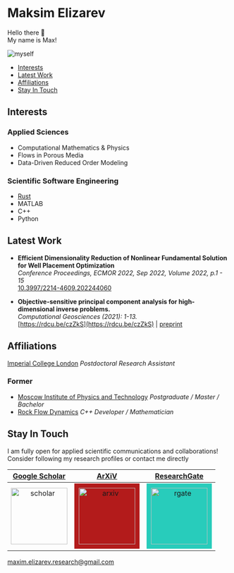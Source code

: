 # Maksim Elizarev

Hello there 👋\
My name is Max!

![myself](https://github.com/djmaxus/djmaxus.github.io/raw/master/myself.jpeg)

- [Interests](#interests)
- [Latest Work](#latest-work)
- [Affiliations](#affiliations)
- [Stay In Touch](#stay-in-touch)

## Interests

### Applied Sciences

- Computational Mathematics & Physics
- Flows in Porous Media
- Data-Driven Reduced Order Modeling

### Scientific Software Engineering

- [Rust](https://crates.io/users/djmaxus)
- MATLAB
- C++
- Python

## Latest Work

- **Efficient Dimensionality Reduction of Nonlinear Fundamental Solution for Well Placement Optimization**\
  _Conference Proceedings, ECMOR 2022, Sep 2022, Volume 2022, p.1 - 15_\
  [10.3997/2214-4609.202244060](https://doi.org/10.3997/2214-4609.202244060)

- **Objective-sensitive principal component analysis for high-dimensional inverse problems.**\
  _Computational Geosciences (2021): 1-13._\
  [https://rdcu.be/czZkS](https://rdcu.be/czZkS) | [preprint](https://arxiv.org/abs/2006.04527)

## Affiliations

[Imperial College London](https://www.imperial.ac.uk/subsurface-co2/) _Postdoctoral Research Assistant_

### Former

- [Moscow Institute of Physics and Technology](https://mipt.ru/english/)
  _Postgraduate / Master / Bachelor_
- [Rock Flow Dynamics](https://rfdyn.com/)
  _C++ Developer / Mathematician_

## Stay In Touch

I am fully open for applied scientific communications and collaborations!
Consider following my research profiles or contact me directly

|                                       [Google Scholar][ref:scholar]                                       |                                                                           [ArXiV][ref:arxiv]                                                                            |                                                                      [ResearchGate][ref:rgate]                                                                       |
| :-------------------------------------------------------------------------------------------------------: | :---------------------------------------------------------------------------------------------------------------------------------------------------------------------: | :------------------------------------------------------------------------------------------------------------------------------------------------------------------: |
| <img src="https://scholar.google.com/citations/images/avatar_scholar_256.png" alt="scholar" width="128"/> | <img src="https://static.arxiv.org/static/browse/0.3.4/images/arxiv-logo-one-color-white.svg" alt="arxiv" width="128" style="background-color:#b31b1b; padding:10px;"/> | <img src="https://c5.rgstatic.net/m/433110575315790/images/template/brand-header-logo.svg" alt="rgate" width="128" style="background-color:#28ccbb; padding:10px;"/> |

[maxim.elizarev.research@gmail.com](mailto:maxim.elizarev.research@gmail.com)

[ref:scholar]: https://scholar.google.com/citations?user=qt24IhcAAAAJ
[ref:arxiv]: http://arxiv.org/a/elizarev_m_1
[ref:rgate]: https://www.researchgate.net/profile/Maksim_Elizarev

<!-- [pic:scholar]: https://scholar.google.com/citations/images/avatar_scholar_256.png -->
<!-- [pic:arxiv]: https://static.arxiv.org/static/browse/0.3.2.8/images/icons/smileybones-pixel.png -->
<!-- [pic:rgate]: https://c5.rgstatic.net/m/433110575315790/images/template/brand-header-logo.svg -->
<!-- https://static.arxiv.org/static/browse/0.3.4/images/arxiv-logo-one-color-white.svg -->
